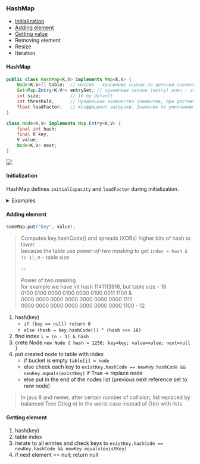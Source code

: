 ### HashMap
- [Initialization](#initialization)
- [Adding element](#adding-element)
- [Getting value](#getting-element)
- Removing element
- Resize
- Iteration

#### HashMap

```java
public class HashMap<K,V> implements Map<K,V> {
    Node<K,V>[] table;  // массив - хранилище ссылок на цепочки значений
    Set<Map.Entry<K,V>> entrySet; // хранилище связок (entry) ключ - значение
    int size;           // 16 by default
    int threshold;      // Предельное количество элементов, при достижении которого, размер хэш-таблицы увеличивается вдвое. `(capacity * loadFactor)`
    float loadFactor;   // Коэффициент загрузки. Значение по умолчанию 0.75
}

class Node<K,V> implements Map.Entry<K,V> {
    final int hash;
    final K key;
    V value;
    Node<K,V> next;
}
```

![](/notes/images/hash-map.png)
<br/>

#### Initialization
HashMap defines `initialCapacity` and `loadFactor` during initialization.

<details>
<summary>Examples</summary>

##### Static map initialization
```java
public static Map<String, String> articleMapOne;
static {
    articleMapOne = new HashMap<>();
    articleMapOne.put("ar01", "Intro to Map");
    articleMapOne.put("ar02", "Some article");
}
```

##### Double quote initialization
>it creates an anonymous extra class at every usage, holds hidden references to the enclosing object, and might cause memory leak issues

```java
Map<String, String> doubleBraceMap  = new HashMap<String, String>() {
    { put("key1", "value1"); put("key2", "value2"); }
};
```

##### Using Collections
> Collections return unmodifiableCollection

```java
Map<String, String> map = Collections.singletonMap("", "");
Map<String, String> map = Collections.emptyMap();
```

##### Using stream

```java
Map<String, String> map = Stream.of(new String[][] {
  { "Hello", "World" },
  { "John", "Doe" },
}).collect(Collectors.toMap(data -> data[0], data -> data[1]));

Map<String, Integer> map = Stream.of(new Object[][] {
  { "data1", 1 },
  { "data2", 2 },
}).collect(Collectors.toMap(data -> (String) data[0], data -> (Integer) data[1]));

Map<String, Integer> map = Stream.of(
  new AbstractMap.SimpleEntry<>("idea", 1),
  new AbstractMap.SimpleEntry<>("mobile", 2)
).collect(Collectors.toMap(Map.Entry::getKey, Map.Entry::getValue));

Map<String, Integer> map = Stream.of(
  new AbstractMap.SimpleImmutableEntry<>("idea", 1),    
  new AbstractMap.SimpleImmutableEntry<>("mobile", 2)
).collect(Collectors.toMap(Map.Entry::getKey, Map.Entry::getValue));
```

##### Java 9

```java
Map<String, String> emptyMap = Map.of();
Map<String, String> singletonMap = Map.of("key1", "value");
Map<String, String> map = Map.of("key1","value1", "key2", "value2");

Map<String, String> map = Map.ofEntries(
  new AbstractMap.SimpleEntry<String, String>("name", "John"),
  new AbstractMap.SimpleEntry<String, String>("city", "budapest"),
  new AbstractMap.SimpleEntry<String, String>("zip", "000000"),
  new AbstractMap.SimpleEntry<String, String>("home", "1231231231")
);
```

</details>

#### Adding element

```java
someMap.put("key", value);
```

>   
> Computes key.hashCode() and spreads (XORs) higher bits of hash to lower.  
> because the table use _power-of-two masking_ to get `index = hash & (n-1)`, n - table size  
>
> --
>  
> Power of two masking  
> for example we have int hash 1141113916, but table size - 16  
> 0100 0100 0000 0100 0000 0100 0011 1100 &  
> 0000 0000 0000 0000 0000 0000 0000 1111  
> 0000 0000 0000 0000 0000 0000 0000 1100 - 12
1. hash(key)
    - `if (key == null) return 0`
    - `else (hash = key.hashCode()) ^ (hash >>> 16)` 
2. find index `i = (n - 1) & hash`
3. crete Node `new Node { hash = 1256; key=key; value=value; next=null }`
4. put created node to table with index 
    - if bucket is empty `table[i] = node`
    - else check each key to `existKey.hashCode == newKey.hashCode && newKey.equals(existKey)` if True -> replace node
    - else put in the end of the nodes list (previous next reference set to new node) 
> In java 8 and newer, after certain number of collision, list replaced by balanced Tree
> O(log n) in the worst case instead of O(n) with lists

#### Getting element
1. hash(key)
2. table index
3. iterate to all entries and check keys to `existKey.hashCode == newKey.hashCode && newKey.equals(existKey)`
4. if next element == null; return null